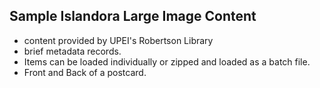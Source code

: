 ## Sample Islandora Large Image Content

* content provided by UPEI's Robertson Library
* brief metadata records.
* Items can be loaded individually or zipped and loaded as a batch file.
* Front and Back of a postcard.
